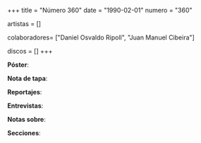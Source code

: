 +++
title = "Número 360"
date = "1990-02-01"
numero = "360"

artistas = []

colaboradores= ["Daniel Osvaldo Ripoll", "Juan Manuel Cibeira"]

discos = []
+++

**Póster**: 

**Nota de tapa**: 

**Reportajes**: 

**Entrevistas**: 

**Notas sobre**:

**Secciones**:
